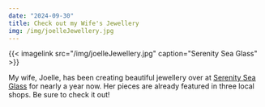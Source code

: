 ```yaml
---
date: "2024-09-30"
title: Check out my Wife's Jewellery
img: /img/joelleJewellery.jpg
---
```


{{< imagelink src="/img/joelleJewellery.jpg" caption="Serenity Sea Glass" >}}

My wife, Joelle, has been creating beautiful jewellery over at [Serenity Sea Glass](https://joellemagee.com) for nearly a year now. Her pieces are already featured in three local shops. Be sure to check it out!